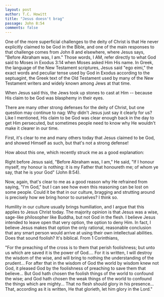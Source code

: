 ```yaml
---
layout: post
author: T.C. Howitt
title: "Jesus doesn't brag"
passage: John 8:54
comments: false
---
```


One of the more superficial challenges to the deity of Christ is that He never explicitly claimed to be God in the Bible, and one of the main responses to that challenge comes from John 8 and elsewhere, where Jesus says, "Before Abraham was, I am." Those words, I AM, refer directly to what God said to Moses in Exodus 3:14 when Moses asked Him His name. In Greek, the language of the New Testament scriptures, Jesus said "ego eimi," the exact words and peculiar tense used by God in Exodus according to the septuagint, the Greek text of the Old Testament used by many of the New Testament writers and widely known among Jews at that time.

When Jesus said this, the Jews took up stones to cast at Him -- because His claim to be God was blasphemy in their eyes.

There are many other strong defenses for the deity of Christ, but one question may continue to nag: Why didn't Jesus just say it clearly for us? Like I mentioned, His claim to be God was clear enough back in the day to get Him persecuted, but sometimes people need to know why He wouldn't make it clearer in our time.

First, it's clear to me and many others today that Jesus claimed to be God, and showed Himself as such, but that's not a strong defense!

How about this one, which recently struck me as a good explanation:

Right before Jesus said, "Before Abraham was, I am," He said, "If I honour myself, my honour is nothing: it is my Father that honoureth me; of whom ye say, that he is your God" (John 8:54).

Now, again, that's clear to me as a good reason why He refrained from saying, "I'm God," but I can see how even this reasoning can be lost on some people. Could it be that in our culture, bragging and strutting around is precisely how we bring honor to ourselves? I think so.

Humility in our culture usually brings humiliation, and I argue that this applies to Jesus Christ today. The majority opinion is that Jesus was a wise, sage-like philosopher like Buddha, but not God in the flesh. I believe Jesus intended to leave open that very option, the option to deny Him. In fact, I believe Jesus makes that option the only rational, reasonable conclusion that any smart person would arrive at using their own intellectual abilities. Does that sound foolish? It's biblical. From 1 Corinthians,

"For the preaching of the cross is to them that perish foolishness; but unto us which are saved it is the power of God.... For it is written, I will destroy the wisdom of the wise, and will bring to nothing the understanding of the prudent... For after that in the wisdom of God the world by wisdom knew not God, it pleased God by the foolishness of preaching to save them that believe... But God hath chosen the foolish things of the world to confound the wise; and God hath chosen the weak things of the world to confound the things which are mighty... That no flesh should glory in his presence... That, according as it is written, He that glorieth, let him glory in the Lord."
